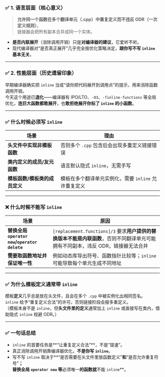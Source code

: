 

### ✅ 1. 语言层面（核心意义）
> **允许同一个函数在多个翻译单元（.cpp）中重复定义而不违反 ODR（一次定义规则）**。  
> 链接器会把所有副本合并成同一个实体。

- **是否内联展开**（消除调用开销）只是**对编译器的建议**，它爱听不听。
- 现代编译器对“是否真正展开”几乎完全按优化策略决定，**跟你写不写 `inline` 基本无关**。

---

### ✅ 2. 性能层面（历史遗留印象）
早期编译器确实把 `inline` 当成“请你把代码展开到调用点”的提示，用来消除函数调用开销。  
今天这个用途已**退化**——编译器有 IPO/LTO、`-O3`、`-finline-functions` 等全局优化，**连巨大函数都敢展开**，也**敢拒绝展开你标了 `inline` 的小函数**。

---

### ✅ 什么时候必须写 `inline`
| 场景 | 理由 |
|------|------|
| **头文件中实现非模板函数** | 否则多个 `.cpp` 包含后会出现多重定义链接错误 |
| **类内定义的成员/友元函数** | 语言默认隐式 `inline`，无需手写 |
| **模板函数/模板类的成员定义** | 模板在多个翻译单元实例化，需要 `inline` 允许重复定义 |

---

### ❌ 什么时候**不能**写 `inline`
| 场景 | 原因 |
|------|------|
| **替换全局 `operator new`/`operator delete`** | `[replacement.functions]/3` 要求**用户提供的替换版本不能是内联函数**，否则不同翻译单元可能拥有不同副本，违反 ODR，链接器无法合并 |
| **需要取函数地址并保证唯一性** | 例如动态库导出符号、函数指针比较等；`inline` 可能导致每个单元生成不同地址 |

---

### ✅ 为什么模板定义通常带 `inline`
模板**定义**几乎总是放在头文件，且会在多个 `.cpp` 中被实例化出相同签名。  
`inline` 给予“重复定义合法”的许可，否则链接阶段会报多重定义。  
（模板本身不是 `inline`，但**头文件里的定义**通常加上 `inline` 或直接写在类内，借助隐式 `inline` 规避 ODR。）

---

### ✅ 一句话总结
- `inline` 的首要任务是**“让重复定义合法”**，不是“提速”。  
- 真正消除调用开销靠编译器优化，**不是你写 `inline`**。  
- 写不写 `inline` 取决于**“是否需要在头文件里放函数定义”**和**“是否允许重复符号”**；  
  替换全局 `operator new` 等**必须唯一**的函数就**不能 `inline`**。

